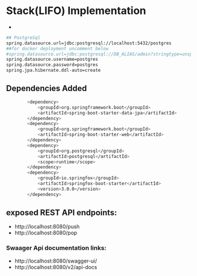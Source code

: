 # Stack(LIFO) Implementation

* 
 ```sh
 ## PostgreSql
spring.datasource.url=jdbc:postgresql://localhost:5432/postgres
##for docker deployment uncomment below
#spring.datasource.url=jdbc:postgresql://DB_ALIAS/admin?stringtype=unspecified
spring.datasource.username=postgres
spring.datasource.password=postgres
spring.jpa.hibernate.ddl-auto=create
  ```
## Dependencies Added

```sh
        <dependency>
			<groupId>org.springframework.boot</groupId>
			<artifactId>spring-boot-starter-data-jpa</artifactId>
		</dependency>
		<dependency>
			<groupId>org.springframework.boot</groupId>
			<artifactId>spring-boot-starter-web</artifactId>
		</dependency>
		<dependency>
			<groupId>org.postgresql</groupId>
			<artifactId>postgresql</artifactId>
			<scope>runtime</scope>
		</dependency>
		<dependency>
			<groupId>io.springfox</groupId>
			<artifactId>springfox-boot-starter</artifactId>
			<version>3.0.0</version>
		</dependency>
  ```
  
## exposed REST API endpoints:
- http://localhost:8080/push
- http://localhost:8080/pop
  
### Swaager Api documentation links:
- http://localhost:8080/swagger-ui/
- http://localhost:8080/v2/api-docs


